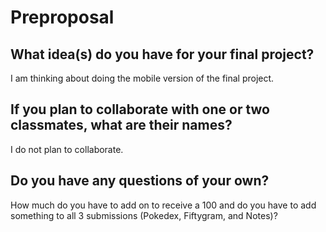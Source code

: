 # Preproposal

## What idea(s) do you have for your final project?

I am thinking about doing the mobile version of the final project.

## If you plan to collaborate with one or two classmates, what are their names?

I do not plan to collaborate.

## Do you have any questions of your own?

How much do you have to add on to receive a 100 and do you have to add something to all 3 submissions (Pokedex, Fiftygram, and Notes)?
